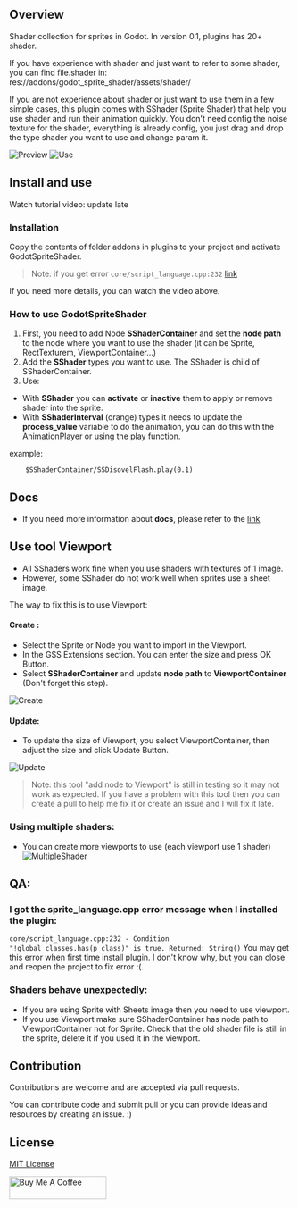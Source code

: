## Overview

Shader collection for sprites in Godot. In version 0.1, plugins has 20+ shader.

If you have experience with shader and just want to refer to some shader, you can find file.shader in:
res://addons/godot_sprite_shader/assets/shader/

If you are not experience about shader or just want to use them in a few simple cases, this plugin comes with SShader (Sprite Shader) that help you use shader and run their animation quickly. You don't need config the noise texture for the shader, everything is already config, you just drag and drop the type shader you want to use and change param it.


![Preview](https://github.com/duongvituan/godot-sprite-shader/blob/master/preview_image/preview_demo1.gif)
![Use](https://github.com/duongvituan/godot-sprite-shader/blob/master/preview_image/demo_use.gif)

## Install and use

Watch tutorial video: update late


### Installation
Copy the contents of folder addons in plugins to your project and activate GodotSpriteShader.

> Note:  if you get error `core/script_language.cpp:232` [link](https://github.com/duongvituan/godot-sprite-shader#i-got-the-sprite_languagecpp-error-message-when-i-installed-the-plugin)

If you need more details, you can watch the video above.


### How to use GodotSpriteShader
1. First, you need to add Node **SShaderContainer** and set the **node path** to the node where you want to use the shader (it can be Sprite, RectTexturem, ViewportContainer...)
2. Add the **SShader** types you want to use. The SShader is child of SShaderContainer.
3. Use:
 - With **SShader** you can **activate** or **inactive** them to apply or remove shader into the sprite.
 - With **SShaderInterval** (orange) types it needs to update the **process_value** variable to do the animation, you can do this with the AnimationPlayer or using the play function.

example:
```
    $SShaderContainer/SSDisovelFlash.play(0.1)
```

## Docs
- If you need more information about **docs**, please refer to the [link](docs/docs.md)


## Use tool Viewport

- All SShaders work fine when you use shaders with textures of 1 image.
- However, some SShader do not work well when sprites use a sheet image.

The way to fix this is to use Viewport:

 #### Create :
- Select the Sprite or Node you want to import in the Viewport.
- In the GSS Extensions section. You can enter the size and press OK Button.
- Select **SShaderContainer** and update **node path** to **ViewportContainer** (Don't forget this step).

![Create](https://github.com/duongvituan/godot-sprite-shader/blob/master/preview_image/use_viewport.gif)

#### Update:
- To update the size of Viewport, you select ViewportContainer, then adjust the size and click Update Button.

![Update](https://github.com/duongvituan/godot-sprite-shader/blob/master/preview_image/update_viewport.gif)

> Note:  this tool "add node to Viewport" is still in testing so it may not work as expected. If you have a problem with this tool then you can create a pull to help me fix it or create an issue and I will fix it late.


### Using multiple shaders:
- You can create more viewports to use (each viewport use 1 shader)
![MultipleShader](https://github.com/duongvituan/godot-sprite-shader/blob/master/preview_image/multi_shader.gif)


## QA:
### I got the sprite_language.cpp error message when I installed the plugin:
```core/script_language.cpp:232 - Condition "!global_classes.has(p_class)" is true. Returned: String()```
You may get this error when first time install plugin.
I don't know why, but you can close and reopen the project to fix error :(.


### Shaders behave unexpectedly:
- If you are using Sprite with Sheets image then you need to use viewport.
- If you use Viewport make sure SShaderContainer has node path to ViewportContainer not for Sprite. Check that the old shader file is still in the sprite, delete it if you used it in the viewport.


## Contribution
Contributions are welcome and are accepted via pull requests.

You can contribute code and submit pull or you can provide ideas and resources by creating an issue. :)


## License

[MIT License](https://github.com/duongvituan/godot-sprite-shader/blob/master/LICENSE)

<a href="https://www.buymeacoffee.com/duongvituan" target="_blank"><img src="https://cdn.buymeacoffee.com/buttons/default-orange.png" alt="Buy Me A Coffee" height="41" width="174"></a>
